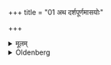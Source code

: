 +++
title = "01 अथ दर्शपूर्णमासयोः"

+++

<details><summary>मूलम्</summary>

अथ दर्शपूर्णमासयोः १
</details>

<details><summary>Oldenberg</summary>

1. Now at the times of the new moon and of the full moon (the following ceremonies are performed).
</details>
